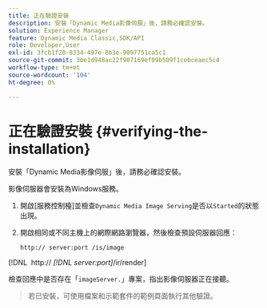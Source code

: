 ```yaml
---
title: 正在驗證安裝
description: 安裝「Dynamic Media影像伺服」後，請務必確認安裝。
solution: Experience Manager
feature: Dynamic Media Classic,SDK/API
role: Developer,User
exl-id: 3fcb1f20-8334-497e-8b3e-9097751ca5c1
source-git-commit: 3be1d948ac22f907169ef09b509f1cebceaec5c4
workflow-type: tm+mt
source-wordcount: '104'
ht-degree: 0%

---
```


# 正在驗證安裝 {#verifying-the-installation}

安裝「Dynamic Media影像伺服」後，請務必確認安裝。

影像伺服器會安裝為Windows服務。

1. 開啟[服務控制檯]並檢查`Dynamic Media Image Serving`是否以`Started`的狀態出現。
1. 開啟相同或不同主機上的網際網路瀏覽器，然後檢查預設伺服器回應：

   `http:// server:port /is/image`

[!DNL &#x200B; http:// *[!DNL server:port]*/ir/render]

檢查回應中是否存在「`imageServer.`」專案，指出影像伺服器正在接聽。
>若已安裝，可使用檔案和示範套件的範例頁面執行其他驗證。
